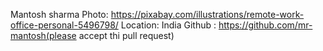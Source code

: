 Mantosh sharma
Photo: https://pixabay.com/illustrations/remote-work-office-personal-5496798/
Location: India 
Github : https://github.com/mr-mantosh(please accept thi pull request)
